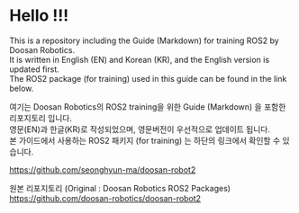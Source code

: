 # Hello !!!

This is a repository including the Guide (Markdown) for training ROS2 by Doosan Robotics.<br/>
It is written in English (EN) and Korean (KR), and the English version is updated first.<br/>
The ROS2 package (for training) used in this guide can be found in the link below.<br/>

여기는 Doosan Robotics의 ROS2 training을 위한 Guide (Markdown) 을 포함한 리포지토리 입니다.<br/>
영문(EN)과 한글(KR)로 작성되었으며, 영문버전이 우선적으로 업데이트 됩니다.<br/>
본 가이드에서 사용하는 ROS2 패키지 (for training) 는 하단의 링크에서 확인할 수 있습니다.<br/>

https://github.com/seonghyun-ma/doosan-robot2

원본 리포지토리 (Original : Doosan Robotics ROS2 Packages)<br/>
https://github.com/doosan-robotics/doosan-robot2
